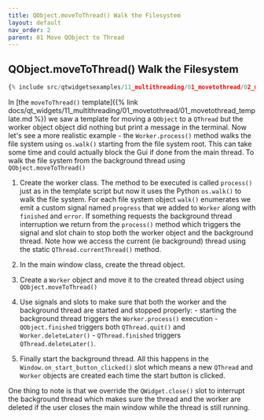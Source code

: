 ```yaml
---
title: QObject.moveToThread() Walk the Filesystem
layout: default
nav_order: 2
parent: 01 Move QObject to Thread
---
```


## QObject.moveToThread() Walk the Filesystem

```python
{% include src/qtwidgetsexamples/11_multithreading/01_movetothread/02_movetothread_walk_filesystem.py %}
```

In [the `moveToThread()` template]({% link docs/qt_widgets/11_multithreading/01_movetothread/01_movetothread_template.md %}) we saw a template for moving a `QObject` to a `QThread` but the worker object object did nothing but print a message in the terminal. Now let's see a more realistic example - the `Worker.process()` method walks the file system using `os.walk()` starting from the file system root. This can take some time and could actually block the Gui if done from the main thread. To walk the file system from the background thread using `QObject.moveToThread()`

1. Create the worker class. The method to be executed is called `process()` just as in the template script but now it uses the Python `os.walk()` to walk the file system. For each file system object `walk()` enumerates we emit a custom signal named `progress` that we added to `Worker` along with `finished` and `error`. If something requests the background thread interruption we return from the `process()` method which triggers the signal and slot chain to stop both the worker object and the background thread. Note how we access the current (ie background) thread using the static `QThread.currentThread()` method.

2. In the main window class, create the thread object.

3. Create a `Worker` object and move it to the created thread object using `QObject.moveToThread()`

4. Use signals and slots to make sure that both the worker and the background thread are started and stopped properly: - starting the background thread triggers the `Worker.process()` execution - `QObject.finished` triggers both `QThread.quit()` and `Worker.deleteLater()` - `QThread.finished` triggers `QThread.deleteLater()`.

5. Finally start the background thread. All this happens in the `Window.on_start_button_clicked()` slot which means a new `QThread` and `Worker` objects are created each time the start button is clicked.

One thing to note is that we override the `QWidget.close()` slot to interrupt the background thread which makes sure the thread and the worker are deleted if the user closes the main window while the thread is still running.
